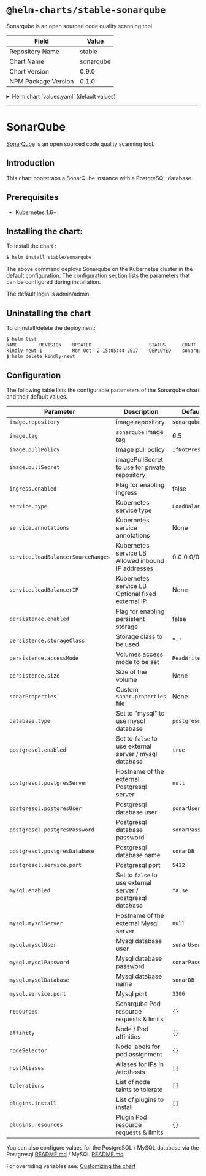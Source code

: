 # `@helm-charts/stable-sonarqube`

Sonarqube is an open sourced code quality scanning tool

| Field               | Value     |
| ------------------- | --------- |
| Repository Name     | stable    |
| Chart Name          | sonarqube |
| Chart Version       | 0.9.0     |
| NPM Package Version | 0.1.0     |

<details>

<summary>Helm chart `values.yaml` (default values)</summary>

```yaml
# Default values for sonarqube.
# This is a YAML-formatted file.
# Declare variables to be passed into your templates.
replicaCount: 1
image:
  repository: sonarqube
  tag: 6.7.3
  # If using a private repository, the name of the imagePullSecret to use
  # pullSecret: my-repo-secret
service:
  name: sonarqube
  type: LoadBalancer
  externalPort: 9000
  internalPort: 9000
  annotations:
  # May be used in example for internal load balancing in GCP:
  # cloud.google.com/load-balancer-type: Internal
  loadBalancerSourceRanges:
    - 0.0.0.0/0
  # loadBalancerIP: 1.2.3.4
ingress:
  enabled: false
  # Used to create an Ingress record.
  hosts:
    - sonar.organization.com
  annotations:
  # kubernetes.io/ingress.class: nginx
  # kubernetes.io/tls-acme: "true"
  tls:
  # Secrets must be manually created in the namespace.
  # - secretName: chart-example-tls
  #   hosts:
  #     - chart-example.local

# Affinity for pod assignment
# Ref: https://kubernetes.io/docs/concepts/configuration/assign-pod-node/#affinity-and-anti-affinity
affinity: {}

# Tolerations for pod assignment
# Ref: https://kubernetes.io/docs/concepts/configuration/taint-and-toleration/
tolerations: []

# Node labels for pod assignment
# Ref: https://kubernetes.io/docs/user-guide/node-selection/
nodeSelector: {}

# hostAliases allows the modification of the hosts file inside a container
hostAliases: []
# - ip: "192.168.1.10"
#   hostnames:
#   - "example.com"
#   - "www.example.com"

readinessProbe:
  initialDelaySeconds: 60
  periodSeconds: 30
  failureThreshold: 6
livenessProbe:
  initialDelaySeconds: 60
  periodSeconds: 30

# Set extra env variables. Like proxy settings.
extraEnv: {}

resources: {}
# We usually recommend not to specify default resources and to leave this as a conscious
# choice for the user. This also increases chances charts run on environments with little
# resources, such as Minikube. If you do want to specify resources, uncomment the following
# lines, adjust them as necessary, and remove the curly braces after 'resources:'.
# limits:
#  cpu: 100m
#  memory: 128Mi
# requests:
#  cpu: 100m
#  memory: 128Mi
persistence:
  enabled: false
  ## If defined, storageClassName: <storageClass>
  ## If set to "-", storageClassName: "", which disables dynamic provisioning
  ## If undefined (the default) or set to null, no storageClassName spec is
  ##   set, choosing the default provisioner.  (gp2 on AWS, standard on
  ##   GKE, AWS & OpenStack)
  ##
  # storageClass: "-"
  # accessMode: ReadWriteOnce
  # size: 10Gi

# List of plugins to install.
# For example:
# plugins:
#  install:
#    - "https://github.com/AmadeusITGroup/sonar-stash/releases/download/1.3.0/sonar-stash-plugin-1.3.0.jar"
#    - "https://github.com/SonarSource/sonar-ldap/releases/download/2.2-RC3/sonar-ldap-plugin-2.2.0.601.jar"
plugins:
  install: []
  resources: {}
  # We allow the plugins init container to have a separate resources declaration because
  # the initContainer does not take as much resources.

# A custom sonar.properties file can be provided using a multiline YAML string.
# For example:
# sonarProperties: |
#   sonar.forceAuthentication=true
#   sonar.security.realm=LDAP
#   ldap.url=ldaps://organization.com

## Configuration value to select database type
## Option to use "postgresql" or "mysql" database type, by default "postgresql" is chosen
## Set the "enable" field to true of the database type you select (if you want to use internal database) and false of the one you don't select
database:
  type: 'postgresql'

## Configuration values for postgresql dependency
## ref: https://github.com/kubernetes/charts/blob/master/stable/postgresql/README.md
postgresql:
  # Enable to deploy the PostgreSQL chart
  enabled: true
  # To use an external PostgreSQL instance, set enabled to false and uncomment
  # the line below:
  # postgresServer: ""
  postgresUser: 'sonarUser'
  postgresPassword: 'sonarPass'
  postgresDatabase: 'sonarDB'
  # Specify the TCP port that PostgreSQL should use
  service:
    port: 5432

## Configuration values for the mysql dependency
## ref: https://github.com/kubernetes/charts/blob/master/stable/mysql/README.md
##
mysql:
  # Enable to deploy the mySQL chart
  enabled: false
  # To use an external mySQL instance, set enabled to false and uncomment
  # the line below:
  # mysqlServer: ""
  mysqlUser: 'sonarUser'
  mysqlPassword: 'sonarPass'
  mysqlDatabase: 'sonarDB'
  # Specify the TCP port that mySQL should use
  service:
    port: 3306
```

</details>

---

# SonarQube

[SonarQube](https://www.sonarqube.org/) is an open sourced code quality scanning tool.

## Introduction

This chart bootstraps a SonarQube instance with a PostgreSQL database.

## Prerequisites

- Kubernetes 1.6+

## Installing the chart:

To install the chart :

```bash
$ helm install stable/sonarqube
```

The above command deploys Sonarqube on the Kubernetes cluster in the default configuration. The [configuration](#configuration) section lists the parameters that can be configured during installation.

The default login is admin/admin.

## Uninstalling the chart

To uninstall/delete the deployment:

```bash
$ helm list
NAME       	REVISION	UPDATED                 	STATUS  	CHART          	NAMESPACE
kindly-newt	1       	Mon Oct  2 15:05:44 2017	DEPLOYED	sonarqube-0.1.0	default
$ helm delete kindly-newt
```

## Configuration

The following table lists the configurable parameters of the Sonarqube chart and their default values.

| Parameter                          | Description                                                 | Default         |
| ---------------------------------- | ----------------------------------------------------------- | --------------- |
| `image.repository`                 | image repository                                            | `sonarqube`     |
| `image.tag`                        | `sonarqube` image tag.                                      | 6.5             |
| `image.pullPolicy`                 | Image pull policy                                           | `IfNotPresent`  |
| `image.pullSecret`                 | imagePullSecret to use for private repository               |                 |
| `ingress.enabled`                  | Flag for enabling ingress                                   | false           |
| `service.type`                     | Kubernetes service type                                     | `LoadBalancer`  |
| `service.annotations`              | Kubernetes service annotations                              | None            |
| `service.loadBalancerSourceRanges` | Kubernetes service LB Allowed inbound IP addresses          | 0.0.0.0/0       |
| `service.loadBalancerIP`           | Kubernetes service LB Optional fixed external IP            | None            |
| `persistence.enabled`              | Flag for enabling persistent storage                        | false           |
| `persistence.storageClass`         | Storage class to be used                                    | "-"             |
| `persistence.accessMode`           | Volumes access mode to be set                               | `ReadWriteOnce` |
| `persistence.size`                 | Size of the volume                                          | None            |
| `sonarProperties`                  | Custom `sonar.properties` file                              | None            |
| `database.type`                    | Set to "mysql" to use mysql database                        | `postgresql`    |
| `postgresql.enabled`               | Set to `false` to use external server / mysql database      | `true`          |
| `postgresql.postgresServer`        | Hostname of the external Postgresql server                  | `null`          |
| `postgresql.postgresUser`          | Postgresql database user                                    | `sonarUser`     |
| `postgresql.postgresPassword`      | Postgresql database password                                | `sonarPass`     |
| `postgresql.postgresDatabase`      | Postgresql database name                                    | `sonarDB`       |
| `postgresql.service.port`          | Postgresql port                                             | `5432`          |
| `mysql.enabled`                    | Set to `false` to use external server / postgresql database | `false`         |
| `mysql.mysqlServer`                | Hostname of the external Mysql server                       | `null`          |
| `mysql.mysqlUser`                  | Mysql database user                                         | `sonarUser`     |
| `mysql.mysqlPassword`              | Mysql database password                                     | `sonarPass`     |
| `mysql.mysqlDatabase`              | Mysql database name                                         | `sonarDB`       |
| `mysql.service.port`               | Mysql port                                                  | `3306`          |
| `resources`                        | Sonarqube Pod resource requests & limits                    | `{}`            |
| `affinity`                         | Node / Pod affinities                                       | `{}`            |
| `nodeSelector`                     | Node labels for pod assignment                              | `{}`            |
| `hostAliases`                      | Aliases for IPs in /etc/hosts                               | `[]`            |
| `tolerations`                      | List of node taints to tolerate                             | `[]`            |
| `plugins.install`                  | List of plugins to install                                  | `[]`            |
| `plugins.resources`                | Plugin Pod resource requests & limits                       | `{}`            |

You can also configure values for the PostgreSQL / MySQL database via the Postgresql [README.md](https://github.com/kubernetes/charts/blob/master/stable/postgresql/README.md) / MySQL [README.md](https://github.com/kubernetes/charts/blob/master/stable/mysql/README.md)

For overriding variables see: [Customizing the chart](https://docs.helm.sh/using_helm/#customizing-the-chart-before-installing)
